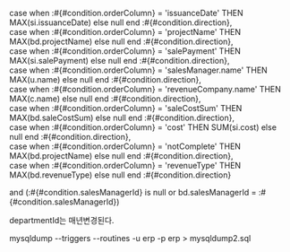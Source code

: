 

case when :#{#condition.orderColumn} = 'issuanceDate' THEN MAX(si.issuanceDate) else null end :#{#condition.direction},  
case when :#{#condition.orderColumn} = 'projectName' THEN MAX(bd.projectName) else null end :#{#condition.direction},  
case when :#{#condition.orderColumn} = 'salePayment' THEN MAX(si.salePayment) else null end :#{#condition.direction},  
case when :#{#condition.orderColumn} = 'salesManager.name' THEN MAX(u.name) else null end :#{#condition.direction},  
case when :#{#condition.orderColumn} = 'revenueCompany.name' THEN MAX(c.name) else null end :#{#condition.direction},  
case when :#{#condition.orderColumn} = 'saleCostSum' THEN MAX(bd.saleCostSum) else null end :#{#condition.direction},  
case when :#{#condition.orderColumn} = 'cost' THEN SUM(si.cost) else null end :#{#condition.direction},  
case when :#{#condition.orderColumn} = 'notComplete' THEN MAX(bd.projectName) else null end :#{#condition.direction},  
case when :#{#condition.orderColumn} = 'revenueType' THEN MAX(bd.revenueType) else null end :#{#condition.direction}



and (:#{#condition.salesManagerId} is null or bd.salesManagerId = :#{#condition.salesManagerId})

departmentId는 매년변경된다.


mysqldump --triggers --routines -u erp -p erp > mysqldump2.sql